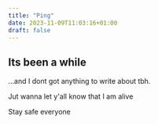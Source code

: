 ```yaml
---
title: "Ping"
date: 2023-11-09T11:03:16+01:00
draft: false
---
```


## Its been a while

...and I dont got anything to write about tbh.

Jut wanna let y'all know that I am alive

Stay safe everyone
